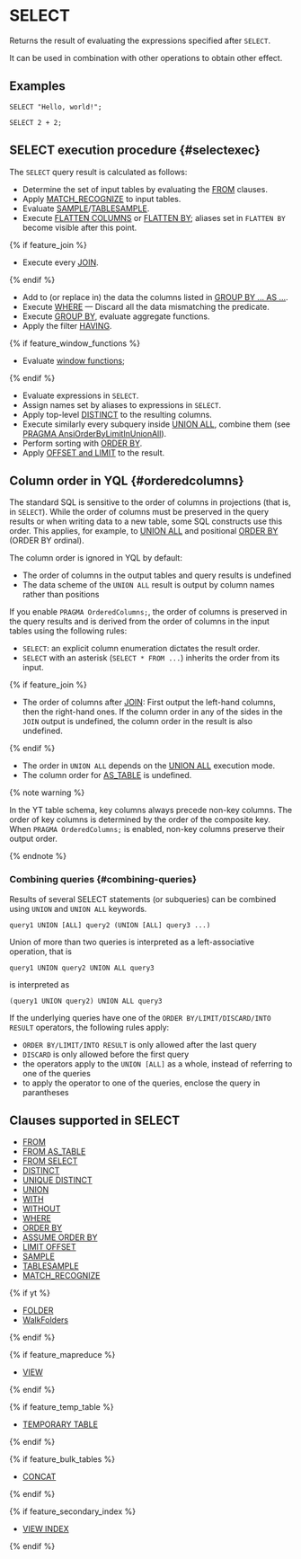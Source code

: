 <!-- markdownlint-disable blanks-around-fences -->

# SELECT

Returns the result of evaluating the expressions specified after `SELECT`.

It can be used in combination with other operations to obtain other effect.

## Examples

```yql
SELECT "Hello, world!";
```

```yql
SELECT 2 + 2;
```



## SELECT execution procedure {#selectexec}

The `SELECT` query result is calculated as follows:

* Determine the set of input tables by evaluating the [FROM](from.md) clauses.
* Apply [MATCH_RECOGNIZE](match_recognize.md) to input tables.
* Evaluate [SAMPLE](sample.md)/[TABLESAMPLE](sample.md).
* Execute [FLATTEN COLUMNS](../flatten.md#flatten-columns) or [FLATTEN BY](../flatten.md); aliases set in `FLATTEN BY` become visible after this point.

{% if feature_join %}

* Execute every [JOIN](../join.md).

{% endif %}

* Add to (or replace in) the data the columns listed in [GROUP BY ... AS ...](../group_by.md).
* Execute [WHERE](where.md) &mdash; Discard all the data mismatching the predicate.
* Execute [GROUP BY](../group_by.md), evaluate aggregate functions.
* Apply the filter [HAVING](../group_by.md#having).

{% if feature_window_functions %}

* Evaluate [window functions](../window.md);

{% endif %}

* Evaluate expressions in `SELECT`.
* Assign names set by aliases to expressions in `SELECT`.
* Apply top-level [DISTINCT](distinct.md) to the resulting columns.
* Execute similarly every subquery inside [UNION ALL](union.md#union_all), combine them (see [PRAGMA AnsiOrderByLimitInUnionAll](../pragma.md#pragmas)).
* Perform sorting with [ORDER BY](order_by.md).
* Apply [OFFSET and LIMIT](limit_offset.md) to the result.



## Column order in YQL {#orderedcolumns}

The standard SQL is sensitive to the order of columns in projections (that is, in `SELECT`). While the order of columns must be preserved in the query results or when writing data to a new table, some SQL constructs use this order.
This applies, for example, to [UNION ALL](union.md#union_all) and positional [ORDER BY](order_by.md) (ORDER BY ordinal).

The column order is ignored in YQL by default:

* The order of columns in the output tables and query results is undefined
* The data scheme of the `UNION ALL` result is output by column names rather than positions

If you enable `PRAGMA OrderedColumns;`, the order of columns is preserved in the query results and is derived from the order of columns in the input tables using the following rules:

* `SELECT`: an explicit column enumeration dictates the result order.
* `SELECT` with an asterisk (`SELECT * FROM ...`) inherits the order from its input.

{% if feature_join %}

* The order of columns after [JOIN](../join.md): First output the left-hand columns, then the right-hand ones. If the column order in any of the sides in the `JOIN` output is undefined, the column order in the result is also undefined.

{% endif %}

* The order in `UNION ALL` depends on the [UNION ALL](union.md#union_all) execution mode.
* The column order for [AS_TABLE](from_as_table.md) is undefined.

{% note warning %}

In the YT table schema, key columns always precede non-key columns. The order of key columns is determined by the order of the composite key.
When `PRAGMA OrderedColumns;` is enabled, non-key columns preserve their output order.

{% endnote %}



### Combining queries {#combining-queries}

Results of several SELECT statements (or subqueries) can be combined using `UNION` and `UNION ALL` keywords.

```yql
query1 UNION [ALL] query2 (UNION [ALL] query3 ...)
```

Union of more than two queries is interpreted as a left-associative operation, that is

```yql
query1 UNION query2 UNION ALL query3
```

is interpreted as

```yql
(query1 UNION query2) UNION ALL query3
```

If the underlying queries have one of the `ORDER BY/LIMIT/DISCARD/INTO RESULT` operators, the following rules apply:

* `ORDER BY/LIMIT/INTO RESULT` is only allowed after the last query
* `DISCARD` is only allowed before the first query
* the operators apply to the `UNION [ALL]` as a whole, instead of referring to one of the queries
* to apply the operator to one of the queries, enclose the query in parantheses


## Clauses supported in SELECT

* [FROM](from.md)
* [FROM AS_TABLE](from_as_table.md)
* [FROM SELECT](from_select.md)
* [DISTINCT](distinct.md)
* [UNIQUE DISTINCT](unique_distinct_hints.md)
* [UNION](union.md)
* [WITH](with.md)
* [WITHOUT](without.md)
* [WHERE](where.md)
* [ORDER BY](order_by.md)
* [ASSUME ORDER BY](assume_order_by.md)
* [LIMIT OFFSET](limit_offset.md)
* [SAMPLE](sample.md)
* [TABLESAMPLE](sample.md)
* [MATCH_RECOGNIZE](match_recognize.md)

{% if yt %}

* [FOLDER](folder.md)
* [WalkFolders](walk_folders.md)

{% endif %}

{% if feature_mapreduce %}

* [VIEW](view.md)

{% endif %}

{% if feature_temp_table %}

* [TEMPORARY TABLE](temporary_table.md)

{% endif %}

{% if feature_bulk_tables %}

* [CONCAT](concat.md)

{% endif %}

{% if feature_secondary_index %}

* [VIEW INDEX](secondary_index.md)

{% endif %}
